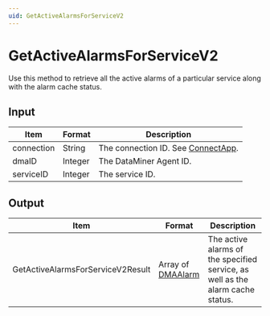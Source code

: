 ```yaml
---
uid: GetActiveAlarmsForServiceV2
---
```


# GetActiveAlarmsForServiceV2

Use this method to retrieve all the active alarms of a particular service along with the alarm cache status.

<!-- Available from DataMiner 10.0.7 onwards. -->

## Input

| Item       | Format  | Description                                          |
|------------|---------|------------------------------------------------------|
| connection | String  | The connection ID. See [ConnectApp](xref:ConnectApp). |
| dmaID      | Integer | The DataMiner Agent ID.                              |
| serviceID  | Integer | The service ID.                                      |

## Output

| Item | Format | Description |
|--|--|--|
| GetActiveAlarmsForServiceV2Result | Array of [DMAAlarm](xref:DMAAlarm) | The active alarms of the specified service, as well as the alarm cache status. |
